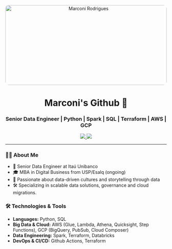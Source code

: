 <!-- Banner -->
<p align="center">
  <img src="https://github.blog/wp-content/uploads/2023/10/Collaboration-DarkMode-3.png?w=600" alt="Marconi Rodrigues" style="width:100%; max-width:1200px; height:250px; object-fit: cover; border-radius: 10px;" />
</p>

<h1 align="center">Marconi's Github 👋</h1>
<h3 align="center">Senior Data Engineer | Python | Spark | SQL | Terraform | AWS | GCP</h3>

<p align="center">
  <a href="mailto:marconirrodrigues@hotmail.com">
    <img src="https://img.shields.io/badge/Email-marconirrodrigues%40hotmail.com-blue?style=for-the-badge&logo=gmail&logoColor=white" />
  </a>
  <a href="https://www.linkedin.com/in/marconirangel">
    <img src="https://img.shields.io/badge/LinkedIn-Marconi_Rodrigues-blue?style=for-the-badge&logo=linkedin&logoColor=white" />
  </a>
</p>

---

### 👨‍💻 About Me
- 💼 Senior Data Engineer at Itaú Unibanco
- 🎓 MBA in Digital Business from USP/Esalq (ongoing)
- 🌱 Passionate about data-driven cultures and storytelling through data
- 🛠️ Specializing in scalable data solutions, governance and cloud migrations.

### 🛠️ Technologies & Tools
- **Languages:** Python, SQL
- **Big Data & Cloud:** AWS (Glue, Lambda, Athena, Quicksight, Step Functions), GCP (BigQuery, PubSub, Cloud Composer)
- **Data Engineering:** Spark, Terraform, Databricks
- **DevOps & CI/CD:** Github Actions, Terraform

<p align="center">
